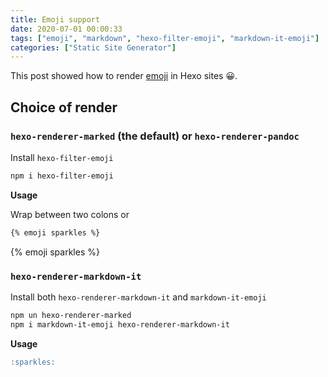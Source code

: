 ```yaml
---
title: Emoji support
date: 2020-07-01 00:00:33
tags: ["emoji", "markdown", "hexo-filter-emoji", "markdown-it-emoji"]
categories: ["Static Site Generator"]
---
```


This post showed how to render [emoji](https://github.com/ikatyang/emoji-cheat-sheet) in Hexo sites 😀.

<!-- more -->

## Choice of render

### `hexo-renderer-marked` (the default) or `hexo-renderer-pandoc`

Install `hexo-filter-emoji`

```bash
npm i hexo-filter-emoji
```

**Usage**

Wrap between two colons or

```markdown
{% emoji sparkles %}
```

{% emoji sparkles %}

### `hexo-renderer-markdown-it`

Install both `hexo-renderer-markdown-it` and `markdown-it-emoji`

```bash
npm un hexo-renderer-marked
npm i markdown-it-emoji hexo-renderer-markdown-it
```

**Usage**

```markdown
:sparkles:
```
